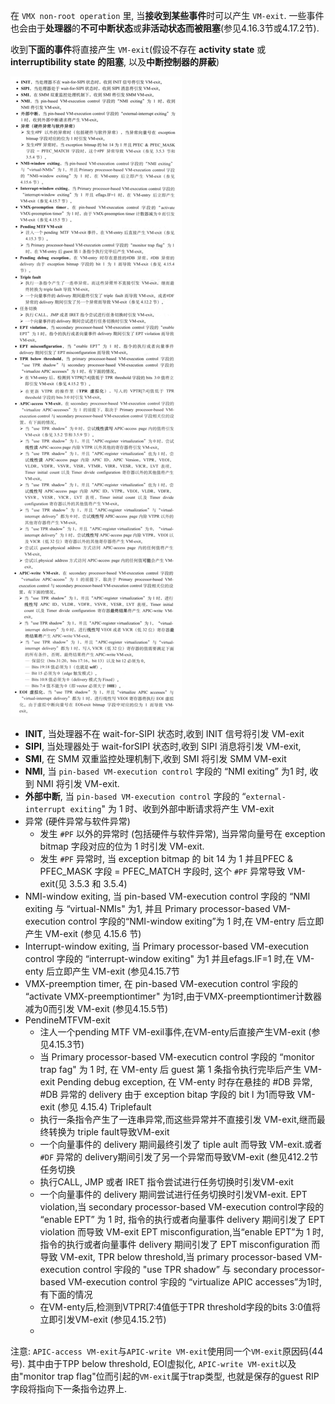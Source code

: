 在 `VMX non-root operation` 里, 当**接收到某些事件**时可以产生 `VM-exit`. 一些事件也会由于**处理器**的**不可中断状态**或**非活动状态而被阻塞**(参见4.16.3节或4.17.2节).

收到**下面的事件**将直接产生 `VM-exit`(假设不存在 **activity state** 或 **interruptibility state 的阻塞**, 以及**中断控制器的屏蔽**)

![config](./images/2.png)

* **INIT**, 当处理器不在 wait-for-SIPI 状态时,收到 INIT 信号将引发 VM-exit
* **SIPI**, 当处理器处于 wait-forSIPI 状态时,收到 SIPI 消息将引发 VM-exit,
* **SMI**, 在 SMM 双重监控处理机制下,收到 SMI 将引发 SMM VM-exit
* **NMI**, 当 `pin-based VM-execution control` 字段的 “NMI exiting” 为1 时, 收到 NMI 将引发 VM-exit.
* **外部中断**, 当 `pin-based VM-execution control` 字段的 “`external-interrupt exiting`" 为 1 时、收到外部中断请求将产生 VM-exit
* 异常 (硬件异常与软件异常)
    * 发生 `#PF` 以外的异常时 (包括硬件与软件异常), 当异常向量号在 exception bitmap 字段对应的位为 1 时引发 VM-exit.
    * 发生 `#PF` 异常时, 当 exception bitmap 的 bit 14 为 1 并且PFEC & PFEC_MASK 字段 = PFEC_MATCH 字段时, 这个 `#PF` 异常导致 VM-exit(见 3.5.3 和 3.5.4)
* NMI-window exiting, 当 pin-based VM-execution control 字段的 “NMI exiting 与 “virtual-NMIs" 为1, 并且 Primary processor-based VM-execution control 字段的“NMI-window exiting”为 1 时,在 VM-entry 后立即产生 VM-exit (参见 4.15.6 节)
* Interrupt-window exiting, 当 Primary processor-based VM-execution control 字段的 “interrupt-window exiting" 为1 并且efags.IF=1 时,在 VM-enty 后立即产生 VM-exit (参见4.15.7节
* VMX-preemption timer, 在 pin-based VM-execution control 宇段的 “activate VMX-preemptiontimer" 为1时,由于VMX-preemptiontimer计数器减为0而引发 VM-exit (参见4.15.5节)
* PendineMTFVM-exit
    * 注人一个pending MTF VM-exil事件,在VM-enty后直接产生VM-exit (参见4.15.3节)
    * 当 Primary processor-based VM-executicn control 字段的 “monitor trap fag" 为 1 时, 在 VM-enty 后 guest 第 1 条指令执行完毕后产生 VM-exit
Pending debug exception, 在 VM-enty 时存在悬挂的 #DB 异常, #DB 异常的 delivery 由于 exception bitap 字段的 bit l 为1而导致 VM-exit (参见 4.15.4)
Triplefault
    * 执行一条指令产生了一连串异常,而这些异常并不直接引发 VM-exit,继而最终转换为 triple fault导致VM-exit
    * 一个向量事件的 delivery 期间最终引发了 tiple ault 而导致 VM-exit.或者 `#DF` 异常的 delivery期间引发了另一个异常而导致VM-exit (叁见412.2节
任务切换
    * 执行CALL, JMP 或者 IRET 指令尝试进行任务切换时引发VM-exit
    * 一个向量事件的 delivery 期间尝试进行任务切换时引发VM-exit.
EPT violation,当 secondary processor-based VM-execution control字段的 “enable EPT” 为 1 时, 指令的执行或者向量事件 delivery 期间引发了 EPT violation 而导致 VM-exit
EPT misconfiguration,当“enable EPT”为 1 时,指令的执行或者向量事件 delivery 期间引发了 EPT misconfiguration 而导致 VM-exit,
TPR below threshold,当 primary processor-based VM-execution control 宇段的 "use TPR shadow” 与 secondary processor-based VM-execution control 宇段的 “virtualize APIC accesses”为1时,有下面的情况
    * 在VM-enty后,检测到VTPR[7:4值低于TPR threshold字段的bits 3:0值将立即引发VM-exit (参见4.15.2节)
    * 

注意: `APIC-access VM-exit`与`APIC-write VM-exit`使用同一个`VM-exit`原因码(44号). 其中由于TPP below threshold, EOI虚拟化, `APIC-write VM-exit`以及由"monitor trap flag"位而引起的`VM-exit`属于trap类型, 也就是保存的guest RIP字段将指向下一条指令边界上.